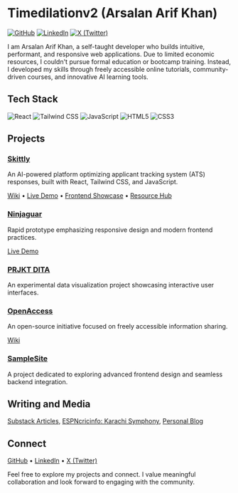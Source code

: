 # Timedilationv2 (Arsalan Arif Khan)

[![GitHub](https://img.shields.io/badge/GitHub-timedilationv2-181717?style=flat-square&logo=github)](https://github.com/timedilationv2)
[![LinkedIn](https://img.shields.io/badge/LinkedIn-Arsalan%20Arif%20Khan-0077B5?style=flat-square&logo=linkedin)](https://www.linkedin.com/in/timedilation/)
[![X (Twitter)](https://img.shields.io/badge/X-timedilationv2-000000?style=flat-square&logo=x)](https://x.com/timedilationv2)

I am Arsalan Arif Khan, a self-taught developer who builds intuitive, performant, and responsive web applications. Due to limited economic resources, I couldn't pursue formal education or bootcamp training. Instead, I developed my skills through freely accessible online tutorials, community-driven courses, and innovative AI learning tools.

## Tech Stack

![React](https://img.shields.io/badge/React-20232A?style=flat-square&logo=react&logoColor=61DAFB)
![Tailwind CSS](https://img.shields.io/badge/Tailwind_CSS-38B2AC?style=flat-square&logo=tailwind-css&logoColor=white)
![JavaScript](https://img.shields.io/badge/JavaScript-F7DF1E?style=flat-square&logo=javascript&logoColor=black)
![HTML5](https://img.shields.io/badge/HTML5-E34F26?style=flat-square&logo=html5&logoColor=white)
![CSS3](https://img.shields.io/badge/CSS3-1572B6?style=flat-square&logo=css3&logoColor=white)

## Projects

### [Skittly](https://github.com/timedilationv2/skittly)
An AI-powered platform optimizing applicant tracking system (ATS) responses, built with React, Tailwind CSS, and JavaScript.

[Wiki](https://github.com/timedilationv2/skittly/wiki) • [Live Demo](https://timedilationv2.github.io/skittly/) • [Frontend Showcase](https://timedilationv2.github.io/skittly-frontend/) • [Resource Hub](https://timedilationv2.github.io/skittly-hub/)

### [Ninjaguar](https://github.com/timedilationv2/ninjaguar-)
Rapid prototype emphasizing responsive design and modern frontend practices.

[Live Demo](https://timedilationv2.github.io/ninjaguar-/)

### [PRJKT DITA](https://github.com/timedilationv2/PRJKT_DITA)
An experimental data visualization project showcasing interactive user interfaces.

### [OpenAccess](https://github.com/timedilationv2/openaccess)
An open-source initiative focused on freely accessible information sharing.

[Wiki](https://github.com/timedilationv2/openaccess/wiki)

### [SampleSite](https://github.com/timedilationv2/samplesite)
A project dedicated to exploring advanced frontend design and seamless backend integration.

## Writing and Media

[Substack Articles](https://substack.com/home/post/p-160994021?source=queue), [ESPNcricinfo: Karachi Symphony](https://www.espncricinfo.com/story/karachi-symphony-614950), [Personal Blog](https://arsalanarifk.wordpress.com)

## Connect

[GitHub](https://github.com/timedilationv2) • [LinkedIn](https://www.linkedin.com/in/timedilation/) • [X (Twitter)](https://x.com/timedilationv2)

Feel free to explore my projects and connect. I value meaningful collaboration and look forward to engaging with the community.

